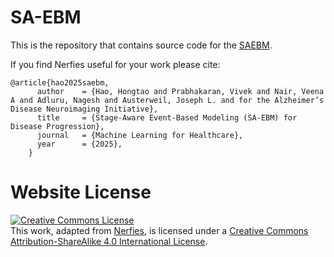 # SA-EBM

This is the repository that contains source code for the [SAEBM](https://).

If you find Nerfies useful for your work please cite:
```
@article{hao2025saebm,
      author    = {Hao, Hongtao and Prabhakaran, Vivek and Nair, Veena A and Adluru, Nagesh and Austerweil, Joseph L. and for the Alzheimer’s Disease Neuroimaging Initiative},
      title     = {Stage-Aware Event-Based Modeling (SA-EBM) for Disease Progression},
      journal   = {Machine Learning for Healthcare},
      year      = {2025},
    }
```

# Website License
<a rel="license" href="http://creativecommons.org/licenses/by-sa/4.0/"><img alt="Creative Commons License" style="border-width:0" src="https://i.creativecommons.org/l/by-sa/4.0/88x31.png" /></a><br />This work, adapted from <a href="https://nerfies.github.io/">Nerfies</a>, is licensed under a <a rel="license" href="http://creativecommons.org/licenses/by-sa/4.0/">Creative Commons Attribution-ShareAlike 4.0 International License</a>.